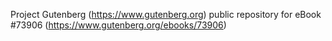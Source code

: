 Project Gutenberg (https://www.gutenberg.org) public repository for eBook #73906 (https://www.gutenberg.org/ebooks/73906)
